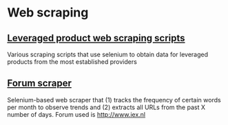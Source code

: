 # Web scraping

## [Leveraged product web scraping scripts](/leveraged_product_scrapers)

Various scraping scripts that use selenium to obtain data for leveraged products from the most established providers

## [Forum scraper](/forum_scraper)

Selenium-based web scraper that (1) tracks the frequency of certain words per month to observe trends and (2) extracts all URLs from the past X number of days. Forum used is http://www.iex.nl
